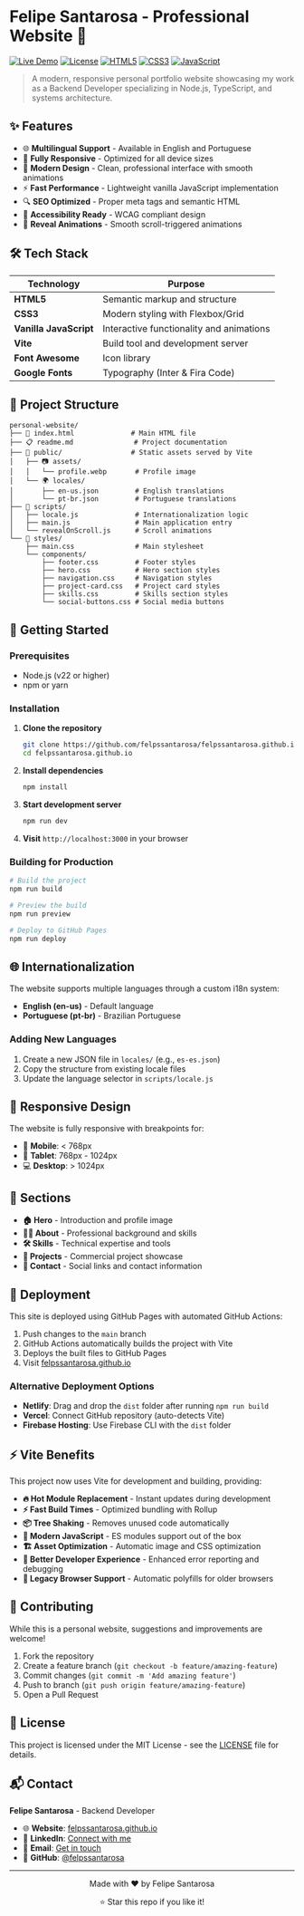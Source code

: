 # Felipe Santarosa - Professional Website 💼

[![Live Demo](https://img.shields.io/badge/Live-Demo-brightgreen?style=for-the-badge&logo=vercel)](https://felpssantarosa.github.io)
[![License](https://img.shields.io/badge/License-MIT-blue?style=for-the-badge)](LICENSE)
[![HTML5](https://img.shields.io/badge/HTML5-E34F26?style=for-the-badge&logo=html5&logoColor=white)](https://developer.mozilla.org/en-US/docs/Web/HTML)
[![CSS3](https://img.shields.io/badge/CSS3-1572B6?style=for-the-badge&logo=css3&logoColor=white)](https://developer.mozilla.org/en-US/docs/Web/CSS)
[![JavaScript](https://img.shields.io/badge/JavaScript-F7DF1E?style=for-the-badge&logo=javascript&logoColor=black)](https://developer.mozilla.org/en-US/docs/Web/JavaScript)

> A modern, responsive personal portfolio website showcasing my work as a Backend Developer specializing in Node.js, TypeScript, and systems architecture.

## ✨ Features

- 🌐 **Multilingual Support** - Available in English and Portuguese
- 📱 **Fully Responsive** - Optimized for all device sizes
- 🎨 **Modern Design** - Clean, professional interface with smooth animations
- ⚡ **Fast Performance** - Lightweight vanilla JavaScript implementation
- 🔍 **SEO Optimized** - Proper meta tags and semantic HTML
- 🎯 **Accessibility Ready** - WCAG compliant design
- 🌙 **Reveal Animations** - Smooth scroll-triggered animations

## 🛠️ Tech Stack

| Technology             | Purpose                                  |
| ---------------------- | ---------------------------------------- |
| **HTML5**              | Semantic markup and structure            |
| **CSS3**               | Modern styling with Flexbox/Grid         |
| **Vanilla JavaScript** | Interactive functionality and animations |
| **Vite**               | Build tool and development server        |
| **Font Awesome**       | Icon library                             |
| **Google Fonts**       | Typography (Inter & Fira Code)           |

## 📂 Project Structure

```
personal-website/
├── 📄 index.html              # Main HTML file
├── 📋 readme.md               # Project documentation
├── 📂 public/                 # Static assets served by Vite
│   ├── 📷 assets/
│   │   └── profile.webp       # Profile image
│   └── 🌍 locales/
│       ├── en-us.json         # English translations
│       └── pt-br.json         # Portuguese translations
├── 📜 scripts/
│   ├── locale.js              # Internationalization logic
│   ├── main.js                # Main application entry
│   └── revealOnScroll.js      # Scroll animations
└── 🎨 styles/
    ├── main.css               # Main stylesheet
    └── components/
        ├── footer.css         # Footer styles
        ├── hero.css           # Hero section styles
        ├── navigation.css     # Navigation styles
        ├── project-card.css   # Project card styles
        ├── skills.css         # Skills section styles
        └── social-buttons.css # Social media buttons
```

## 🚀 Getting Started

### Prerequisites

- Node.js (v22 or higher)
- npm or yarn

### Installation

1. **Clone the repository**

   ```bash
   git clone https://github.com/felpssantarosa/felpssantarosa.github.io.git
   cd felpssantarosa.github.io
   ```

2. **Install dependencies**

   ```bash
   npm install
   ```

3. **Start development server**

   ```bash
   npm run dev
   ```

4. **Visit** `http://localhost:3000` in your browser

### Building for Production

```bash
# Build the project
npm run build

# Preview the build
npm run preview

# Deploy to GitHub Pages
npm run deploy
```

## 🌐 Internationalization

The website supports multiple languages through a custom i18n system:

- **English (en-us)** - Default language
- **Portuguese (pt-br)** - Brazilian Portuguese

### Adding New Languages

1. Create a new JSON file in `locales/` (e.g., `es-es.json`)
2. Copy the structure from existing locale files
3. Update the language selector in `scripts/locale.js`

## 📱 Responsive Design

The website is fully responsive with breakpoints for:

- 📱 **Mobile**: < 768px
- 📲 **Tablet**: 768px - 1024px
- 💻 **Desktop**: > 1024px

## 🎯 Sections

- **🏠 Hero** - Introduction and profile image
- **👨‍💻 About** - Professional background and skills
- **🛠️ Skills** - Technical expertise and tools
- **💼 Projects** - Commercial project showcase
- **📧 Contact** - Social links and contact information

## 🚀 Deployment

This site is deployed using GitHub Pages with automated GitHub Actions:

1. Push changes to the `main` branch
2. GitHub Actions automatically builds the project with Vite
3. Deploys the built files to GitHub Pages
4. Visit [felpssantarosa.github.io](https://felpssantarosa.github.io)

### Alternative Deployment Options

- **Netlify**: Drag and drop the `dist` folder after running `npm run build`
- **Vercel**: Connect GitHub repository (auto-detects Vite)
- **Firebase Hosting**: Use Firebase CLI with the `dist` folder

## ⚡ Vite Benefits

This project now uses Vite for development and building, providing:

- **🔥 Hot Module Replacement** - Instant updates during development
- **⚡ Fast Build Times** - Optimized bundling with Rollup
- **📦 Tree Shaking** - Removes unused code automatically
- **🔧 Modern JavaScript** - ES modules support out of the box
- **🏗️ Asset Optimization** - Automatic image and CSS optimization
- **🚀 Better Developer Experience** - Enhanced error reporting and debugging
- **📱 Legacy Browser Support** - Automatic polyfills for older browsers

## 🤝 Contributing

While this is a personal website, suggestions and improvements are welcome!

1. Fork the repository
2. Create a feature branch (`git checkout -b feature/amazing-feature`)
3. Commit changes (`git commit -m 'Add amazing feature'`)
4. Push to branch (`git push origin feature/amazing-feature`)
5. Open a Pull Request

## 📄 License

This project is licensed under the MIT License - see the [LICENSE](LICENSE) file for details.

## 📬 Contact

**Felipe Santarosa** - Backend Developer

- 🌐 **Website**: [felpssantarosa.github.io](https://felpssantarosa.github.io)
- 💼 **LinkedIn**: [Connect with me](https://linkedin.com/in/felpssantarosa)
- 📧 **Email**: [Get in touch](mailto:contact@felipesantarosa.com)
- 🐙 **GitHub**: [@felpssantarosa](https://github.com/felpssantarosa)

---

<div align="center">
  <p>Made with ❤️ by Felipe Santarosa</p>
  <p>⭐ Star this repo if you like it!</p>
</div>
